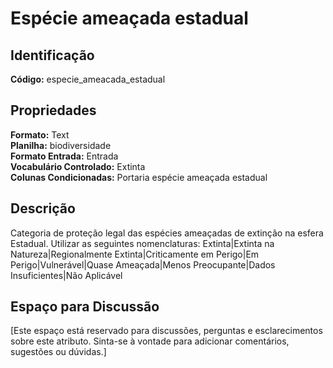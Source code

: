 # Espécie ameaçada estadual

## Identificação
**Código:** especie_ameacada_estadual

## Propriedades
**Formato:** Text  
**Planilha:** biodiversidade  
**Formato Entrada:** Entrada  
**Vocabulário Controlado:** Extinta  
**Colunas Condicionadas:** Portaria espécie ameaçada estadual  

## Descrição
Categoria de proteção legal das espécies ameaçadas de extinção na esfera Estadual. Utilizar as seguintes nomenclaturas: Extinta|Extinta na Natureza|Regionalmente Extinta|Criticamente em Perigo|Em Perigo|Vulnerável|Quase Ameaçada|Menos Preocupante|Dados Insuficientes|Não Aplicável

## Espaço para Discussão
[Este espaço está reservado para discussões, perguntas e esclarecimentos sobre este atributo. Sinta-se à vontade para adicionar comentários, sugestões ou dúvidas.]
